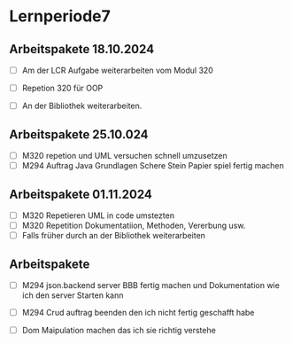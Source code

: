 # Lernperiode7


## Arbeitspakete 18.10.2024
- [ ] Am der LCR Aufgabe weiterarbeiten vom Modul 320
- [ ]  Repetion 320 für OOP
- [ ]  An der Bibliothek weiterarbeiten.


## Arbeitspakete 25.10.024
- [ ] M320 repetion und UML versuchen schnell umzusetzen
- [ ] M294 Auftrag Java Grundlagen Schere Stein Papier spiel fertig machen

## Arbeitspakete 01.11.2024
- [ ] M320 Repetieren UML in code umstezten
- [ ] M320 Repetition Dokumentatiion, Methoden, Vererbung usw.
- [ ] Falls früher durch an der Bibliothek weiterarbeiten

## Arbeitspakete
- [ ] M294 json.backend server BBB fertig machen und Dokumentation wie ich den server Starten kann
- [ ] M294 Crud auftrag beenden den ich nicht fertig geschafft habe
- [ ] Dom Maipulation machen das ich sie richtig verstehe
      

